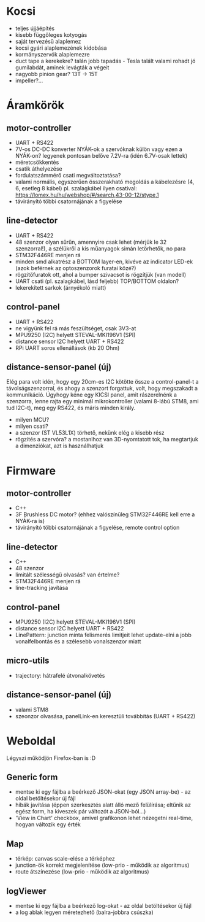 # Kocsi
- teljes újjáépítés
- kisebb függőleges kotyogás
- saját tervezésű alaplemez
- kocsi gyári alaplemezének kidobása
- kormányszervók alaplemezre
- duct tape a kerekekre? talán jobb tapadás - Tesla talált valami rohadt jó gumilabdát, aminek levágták a végeit
- nagyobb pinion gear? 13T -> 15T
- impeller?...

# Áramkörök
## motor-controller
- UART + RS422
- 7V-os DC-DC konverter NYÁK-ok a szervóknak külön vagy ezen a NYÁK-on? legyenek pontosan belőve 7.2V-ra (idén 6.7V-osak lettek)
- méretcsökkentés
- csatik áthelyezése
- fordulatszámmérő csati megváltoztatása?
- valami normális, egyszerűen összerakható megoldás a kábelezésre (4, 6, esetleg 8 kábel) pl. szalagkábel ilyen csatival: https://lomex.hu/hu/webshop/#/search,43-00-12/stype,1
- távirányító többi csatornájának a figyelése

## line-detector
- UART + RS422
- 48 szenzor olyan sűrűn, amennyire csak lehet (mérjük le 32 szenzorral!), a szélükről a kis műanyagok simán letörhetők, no para
- STM32F446RE menjen rá
- minden smd alkatrész a BOTTOM layer-en, kivéve az indicator LED-ek (azok beférnek az optoszenzorok furatai közé?)
- rögzítőfuratok ott, ahol a bumper szivacsot is rögzítjük (van modell)
- UART csati (pl. szalagkábel, lásd feljebb) TOP/BOTTOM oldalon?
- lekerekített sarkok (árnyékoló miatt)

## control-panel
- UART + RS422
- ne vigyünk fel rá más feszültséget, csak 3V3-at
- MPU9250 (I2C) helyett STEVAL-MKI196V1 (SPI)
- distance sensor I2C helyett UART + RS422
- RPi UART soros ellenállások (kb 20 Ohm)

## distance-sensor-panel (új)

Elég para volt idén, hogy egy 20cm-es I2C kötötte össze a control-panel-t a távolságszenzorral, és ahogy a szenzort forgattuk, volt, hogy megszakadt a kommunikáció.
Úgyhogy kéne egy KICSI panel, amit rászerelnénk a szenzorra, lenne rajta egy minimál mikrokontroller (valami 8-lábú STM8, ami tud I2C-t), meg egy RS422, és máris minden király.

- milyen MCU?
- milyen csati?
- a szenzor (ST VL53L1X) törhető, nekünk elég a kisebb rész
- rögzítés a szervóra? a mostanihoz van 3D-nyomtatott tok, ha megtartjuk a dimenziókat, azt is használhatjuk

# Firmware
## motor-controller
- C++
- 3F Brushless DC motor? (ehhez valószínűleg STM32F446RE kell erre a NYÁK-ra is)
- távirányító többi csatornájának a figyelése, remote control option

## line-detector
- C++
- 48 szenzor
- limitált szélességű olvasás? van értelme?
- STM32F446RE menjen rá
- line-tracking javítása

## control-panel
- MPU9250 (I2C) helyett STEVAL-MKI196V1 (SPI)
- distance sensor I2C helyett UART + RS422
- LinePattern: junction minta felismerés limitjeit lehet update-elni a jobb vonalfelbontás és a szélesebb vonalszenzor miatt

## micro-utils
- trajectory: hátrafelé útvonalkövetés

## distance-sensor-panel (új)
- valami STM8
- szeonzor olvasása, panelLink-en keresztüli továbbítás (UART + RS422)

# Weboldal

Légyszi működjön Firefox-ban is :D

## Generic form
- mentse ki egy fájlba a beérkező JSON-okat (egy JSON array-be) - az oldal betöltésekor új fájl
- hibák javítása (éppen szerkesztés alatt álló mező felülírása; eltűnik az egész form, ha kiveszek pár változót a JSON-ból...)
- 'View in Chart' checkbox, amivel grafikonon lehet nézegetni real-time, hogyan változik egy érték

## Map
- térkép: canvas scale-elése a térképhez
- junction-ök korrekt megjelenítése (low-prio - működik az algoritmus)
- route átszínezése (low-prio - működik az algoritmus)

## logViewer
- mentse ki egy fájlba a beérkező log-okat - az oldal betöltésekor új fájl
- a log ablak legyen méretezhető (balra-jobbra csúszka)
